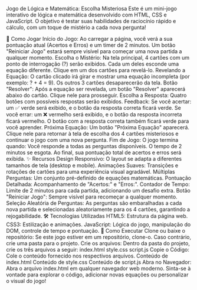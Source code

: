 Jogo de Lógica e Matemática: Escolha Misteriosa
Este é um mini-jogo interativo de lógica e matemática desenvolvido com HTML, CSS e JavaScript. O objetivo é testar suas habilidades de raciocínio rápido e cálculo, com um toque de mistério a cada nova pergunta!

🎲 Como Jogar
Início do Jogo: Ao carregar a página, você verá a sua pontuação atual (Acertos e Erros) e um timer de 2 minutos. Um botão "Reiniciar Jogo" estará sempre visível para começar uma nova partida a qualquer momento.
Escolha o Mistério: Na tela principal, 4 cartões com um ponto de interrogação (?) serão exibidos. Cada um deles esconde uma equação diferente. Clique em um dos cartões para revelá-lo.
Revelando a Equação: O cartão clicado irá girar e mostrar uma equação incompleta (por exemplo: ? + 4 = 9). Os outros 3 cartões desaparecerão da tela.
Botão "Resolver": Após a equação ser revelada, um botão "Resolver" aparecerá abaixo do cartão. Clique nele para prosseguir.
Escolha a Resposta: Quatro botões com possíveis respostas serão exibidos.
Feedback:
Se você acertar: um ✅ verde será exibido, e o botão da resposta correta ficará verde.
Se você errar: um ❌ vermelho será exibido, e o botão da resposta incorreta ficará vermelho. O botão com a resposta correta também ficará verde para você aprender.
Próxima Equação: Um botão "Próxima Equação" aparecerá. Clique nele para retornar à tela de escolha dos 4 cartões misteriosos e continuar o jogo com uma nova pergunta.
Fim de Jogo: O jogo termina quando:
Você responde a todas as perguntas disponíveis.
O tempo de 2 minutos se esgota.
Ao final, sua pontuação total de acertos e erros será exibida.
✨ Recursos
Design Responsivo: O layout se adapta a diferentes tamanhos de tela (desktop e mobile).
Animações Suaves: Transições e rotações de cartões para uma experiência visual agradável.
Múltiplas Perguntas: Um conjunto pré-definido de equações matemáticas.
Pontuação Detalhada: Acompanhamento de "Acertos:" e "Erros:".
Contador de Tempo: Limite de 2 minutos para cada partida, adicionando um desafio extra.
Botão "Reiniciar Jogo": Sempre visível para recomeçar a qualquer momento.
Seleção Aleatória de Perguntas: As perguntas são embaralhadas a cada nova partida e selecionadas aleatoriamente para os 4 cartões, garantindo a rejogabilidade.
🛠️ Tecnologias Utilizadas
HTML5: Estrutura da página web.
CSS3: Estilização e animações.
JavaScript: Lógica do jogo, manipulação do DOM, controle de tempo e pontuação.
🚀 Como Executar
Clone ou baixe o repositório: Se este jogo estiver em um repositório, clone-o. Caso contrário, crie uma pasta para o projeto.
Crie os arquivos: Dentro da pasta do projeto, crie os três arquivos a seguir:
index.html
style.css
script.js
Copie o Código: Cole o conteúdo fornecido nos respectivos arquivos.
Conteúdo de index.html
Conteúdo de style.css
Conteúdo de script.js
Abra no Navegador: Abra o arquivo index.html em qualquer navegador web moderno.
Sinta-se à vontade para explorar o código, adicionar novas equações ou personalizar o visual do jogo!
